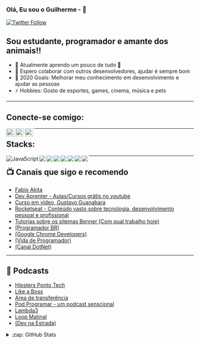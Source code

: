 ### Olá, Eu sou o Guilherme -  👋

[![Twitter Follow](https://img.shields.io/twitter/follow/gxavierfaria?color=1DA1F2&logo=twitter&style=for-the-badge)](https://twitter.com/gxavierfaria)

## Sou estudante, programador e amante dos animais!!

- 🌱 Atualmente aprendo um pouco de tudo 🤣
- 👯 Espero colaborar com outros desenvolvedores, ajudar é sempre bom
- 🥅 2020 Goals: Melhorar meu conhecimento em desenvolvimento e ajudar as pessoas
- ⚡ Hobbies: Gosto de esportes, games, cinema, música e pets

---

## Conecte-se comigo:

[<img align="left" alt="gxavierfaria | Twitter" width="22px" src="https://cdn.jsdelivr.net/npm/simple-icons@v3/icons/twitter.svg" />][twitter]
[<img align="left" alt="guilherme-xavier-de-faria | LinkedIn" width="22px" src="https://cdn.jsdelivr.net/npm/simple-icons@v3/icons/linkedin.svg" />][linkedin]
[<img align="left" alt="guixavierfaria | Instagram" width="22px" src="https://cdn.jsdelivr.net/npm/simple-icons@v3/icons/instagram.svg" />][instagram]


---

## Stacks:


<img align="left" alt="JavaScript" src="https://img.shields.io/badge/javascript%20-%23323330.svg?&style=for-the-badge&logo=javascript&logoColor=%23F7DF1E"/>

<img align="left" src="https://img.shields.io/badge/markdown-%23000000.svg?&style=for-the-badge&logo=markdown&logoColor=white"/>

<img align="left" src="https://img.shields.io/badge/github%20-%23121011.svg?&style=for-the-badge&logo=github&logoColor=white"/>

<img align="left" src="https://img.shields.io/badge/mysql-%2300f.svg?&style=for-the-badge&logo=mysql&logoColor=white"/>

<img align="left" src="https://img.shields.io/badge/html5%20-%23E34F26.svg?&style=for-the-badge&logo=html5&logoColor=white"/>

<img align="left" src="https://img.shields.io/badge/css3%20-%231572B6.svg?&style=for-the-badge&logo=css3&logoColor=white"/>

<img align="left" src="https://img.shields.io/badge/git%20-%23F05033.svg?&style=for-the-badge&logo=git&logoColor=white"/>

<img align="left" src="https://img.shields.io/badge/c%23%20-%23239120.svg?&style=for-the-badge&logo=c-sharp&logoColor=white"/>


---

## 📺 Canais que sigo e recomendo


- [Fabio Akita](https://www.youtube.com/user/AkitaOnRails)
- [Dev Aprenter - Aulas/Cursos grátis no youtube](https://www.youtube.com/c/DevAprender)
- [Curso em vídeo, Gustavo Guanabara](https://www.youtube.com/user/cursosemvideo)
- [Rocketseat - Conteúdo vasto sobre tecnologia, desenvolvimento pessoal e profissional](https://www.youtube.com/channel/UCSfwM5u0Kce6Cce8_S72olg)
- [Tutorias sobre os sitemas Benner (Com qual trabalho hoje)](https://www.youtube.com/channel/UCVp7hIFIybiNzqSCZ3Xow3w)
- [(Programador BR)](youtube.com/c/Programadorbr)
- [(Google Chrome Developers)](https://www.youtube.com/c/GoogleChromeDevelopers)
- [(Vida de Programador)](https://www.youtube.com/user/ProgramadorREAL)
- [(Canal DotNet)](https://www.youtube.com/c/CanalDotNET)


---

## 📕 Podcasts


- [Hipsters Ponto Tech](https://hipsters.tech/)
- [Like a Boss](https://www.likeaboss.com.br/)
- [Area de transferência](https://areadetransferencia.com.br/)
- [Pod Programar - um podcast senscional](https://podprogramar.com.br/)
- [Lambda3](https://www.lambda3.com.br/lambda3-podcast/)
- [Loop Matinal](http://www.loopmatinal.com/)
- [(Dev na Estrada)](https://devnaestrada.com.br/)

<details>
  <summary>:zap: GitHub Stats</summary>

## <img src="https://img.shields.io/badge/github%20-%23121011.svg?&style=for-the-badge&logo=github&logoColor=white"/>

[![newh2 github stats](https://github-readme-stats.vercel.app/api?username=newh2&show_icons=true&theme=radical)](https://github.com/newh2/)

</details>

[twitter]: https://twitter.com/gxavierfaria
[instagram]: https://instagram.com/guixavierfaria
[linkedin]: https://www.linkedin.com/in/guilherme-xavier-de-faria/
